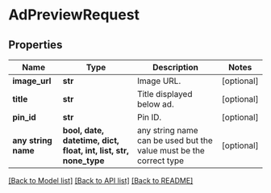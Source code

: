 # AdPreviewRequest


## Properties
Name | Type | Description | Notes
------------ | ------------- | ------------- | -------------
**image_url** | **str** | Image URL. | [optional] 
**title** | **str** | Title displayed below ad. | [optional] 
**pin_id** | **str** | Pin ID. | [optional] 
**any string name** | **bool, date, datetime, dict, float, int, list, str, none_type** | any string name can be used but the value must be the correct type | [optional]

[[Back to Model list]](../README.md#documentation-for-models) [[Back to API list]](../README.md#documentation-for-api-endpoints) [[Back to README]](../README.md)


